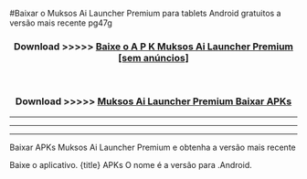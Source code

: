 #Baixar o Muksos Ai Launcher Premium   para tablets Android gratuitos a versão mais recente pg47g


<div align="center">
<h3>Download >>>>> <a href="https://pt-web.web.app/?pt= Muksos Ai Launcher Premium ">Baixe o A P K Muksos Ai Launcher Premium  [sem anúncios]</a></h3><br>

<h3>Download >>>>> <a href="https://pt-web.web.app/?pt= Muksos Ai Launcher Premium ">Muksos Ai Launcher Premium  Baixar APKs</a></h3>
</div>

----------------------------------------------------------

----------------------------------------------------------

----------------------------------------------------------

Baixar APKs Muksos Ai Launcher Premium  e obtenha a versão mais recente

Baixe o aplicativo. {title} APKs O nome é a versão para .Android.


